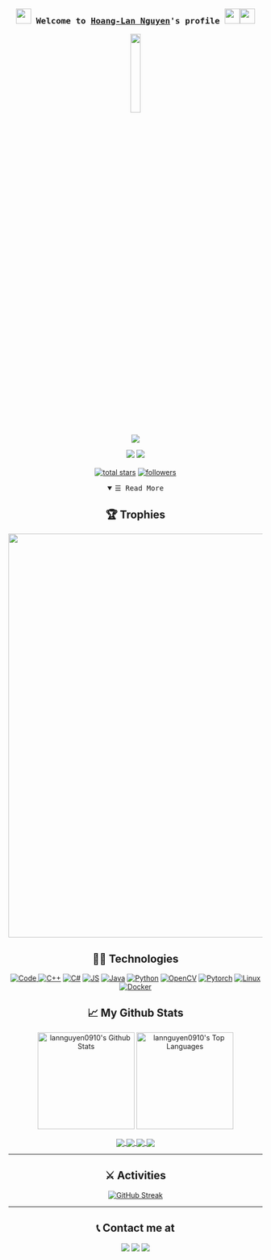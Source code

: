 
<!--
**lannguyen0910/lannguyen0910** is a ✨ _special_ ✨ repository because its `README.md` (this file) appears on your GitHub profile.

Here are some ideas to get you started:

- 🔭 I’m currently working on ...
- 🌱 I’m currently learning ...
- 👯 I’m looking to collaborate on ...
- 🤔 I’m looking for help with ...
- 💬 Ask me about ...
- 📫 How to reach me: ...
- 😄 Pronouns: ...
- ⚡ Fun fact: ...
-->



<h3 align="center">
        <samp><img src="https://raw.githubusercontent.com/MartinHeinz/MartinHeinz/master/wave.gif" width="30px"> Welcome to
                <b><a target="_blank"  href="https://github.com/lannguyen0910">Hoang-Lan Nguyen</a>'s profile <img src="https://cultofthepartyparrot.com/parrots/hd/laptop_parrot.gif" width="30" height="30"/><img src="https://media.giphy.com/media/WUlplcMpOCEmTGBtBW/giphy.gif" width="30"> </b>
        </samp>
</h3>

<p align="center">
	<img src="https://media.giphy.com/media/M9gbBd9nbDrOTu1Mqx/giphy.gif" width="20%">
</p>

<p align="center">
	<a href="https://github.com/DenverCoder1/readme-typing-svg"><img src="https://readme-typing-svg.herokuapp.com?color=F7448E&lines=Hello+World!+I'm+Hoang-Lan+Nguyen;CS+student+-+AI+Engineer+Intern;Passionate+in+learning+AI%2C+CS;Learn%2C+learn+more%2C+learn+forever&font=Fira%20Code&center=true&width=440&height=45&color=f75c7e&vCenter=true&size=22"></a>
</p>



<!-- Social badges section -->
<!-- Badges with custom icons - https://github.com/DenverCoder1/custom-icon-badges -->
<!-- YouTube stats - https://github.com/DenverCoder1/github-readme-youtube-stats -->
<!-- View counter - https://github.com/DenverCoder1/Simple-View-Counter -->
<!-- Star counter - https://github.com/idealclover/GitHub-Star-Counter -->
<p align="center">

	
 <img src="https://badges.pufler.dev/visits/lannguyen0910/lannguyen0910"/> 
 <img src="https://badges.pufler.dev/repos/lannguyen0910"/>
	<br>
	<br>
	
  <a href="https://github.com/lannguyen0910?tab=repositories&sort=stargazers">
    <img alt="total stars" title="Total stars on GitHub" src="https://custom-icon-badges.herokuapp.com/badge/dynamic/json?logo=star&color=55960c&labelColor=488207&label=Stars&style=for-the-badge&query=%24.stars&url=https://api.github-star-counter.workers.dev/user/lannguyen0910"/></a>
  <a href="https://github.com/lannguyen0910?tab=followers">
    <img alt="followers" title="Follow me on Github" src="https://custom-icon-badges.herokuapp.com/github/followers/lannguyen0910?color=236ad3&labelColor=1155ba&style=for-the-badge&logo=person-add&label=Follow&logoColor=white"/></a>
	
</p>



<!-- Repo info cards - https://github.com/anuraghazra/github-readme-stats -->
<!-- Small repo cards (fork) - https://github.com/lannguyen0910/github-readme-stats -->
<!-- <p align="center">
  <a href="https://github.com/lannguyen0910/github-readme-streak-stats"><img width="282" src="https://lannguyen0910-github-readme-stats.vercel.app/api/pin/?username=lannguyen0910&repo=github-readme-streak-stats&theme=react&bg_color=1F222E&title_color=F85D7F&icon_color=F8D866&hide_border=true&show_icons=false" alt="github-readme-streak-stats"></a>
  <a href="https://github.com/lannguyen0910/readme-typing-svg"><img width="282" src="https://lannguyen0910-github-readme-stats.vercel.app/api/pin/?username=lannguyen0910&repo=readme-typing-svg&hide_border=true&bg_color=1F222E&title_color=F85D7F&icon_color=F8D866&theme=react&show_icons=false" alt="readme-typing-svg"></a>
  <a href="https://github.com/lannguyen0910/custom-icon-badges"><img width="282" src="https://lannguyen0910-github-readme-stats.vercel.app/api/pin?username=lannguyen0910&repo=custom-icon-badges&theme=react&bg_color=1F222E&title_color=F85D7F&icon_color=F8D866&hide_border=true&show_icons=false" alt="custom-icon-badges"></a>
  <a href="https://github.com/DenverCoder1/LaTeX-Gboard-Dictionary"><img width="282" src="https://denvercoder1-github-readme-stats.vercel.app/api/pin/?username=DenverCoder1&repo=LaTeX-Gboard-Dictionary&theme=react&bg_color=1F222E&title_color=F85D7F&icon_color=F8D866&hide_border=true&show_icons=false" alt="LaTeX-Gboard-Dictionary"></a>
  <a href="https://github.com/DenverCoder1/unicode-formatter"><img width="282" src="https://denvercoder1-github-readme-stats.vercel.app/api/pin/?username=DenverCoder1&repo=unicode-formatter&theme=react&bg_color=1F222E&title_color=F85D7F&icon_color=F8D866&hide_border=true&show_icons=false" alt="unicode-formatter"></a>
  <a href="https://github.com/DenverCoder1/table2ascii"><img width="282" src="https://denvercoder1-github-readme-stats.vercel.app/api/pin/?username=DenverCoder1&repo=table2ascii&theme=react&bg_color=1F222E&title_color=F85D7F&icon_color=F8D866&hide_border=true&show_icons=false" alt="table2ascii"></a>
</p>
 -->
<!-- Details Section-->

<details open align="center">
    <summary> <samp>&#9776; Read More</samp></summary>
    <p align="center">
	 <a><h2>🏆 Trophies</h2></a>
	<a>
	  <img width=800 src="https://github-profile-trophy.vercel.app/?username=lannguyen0910&count_private=true&column=8&theme=onedark&no-bg=true&no-frame=true"/>
	</a>  
	<br>   
	<a><h2>👨‍💻 Technologies</h2></a>
	<a href="https://github.comlannguyen0910?tab=repositories" target="_blank"><img alt="Code"
	src="https://img.shields.io/badge/-code-000000?style=for-the-badge&logo=Plex&logoColor=white">
	</a>  
	<a href="https://github.comlannguyen0910?tab=repositories" target="_blank"><img alt="C++"
		src="https://img.shields.io/badge/c++-%2300599C.svg?style=for-the-badge&logo=c%2B%2B&logoColor=white"></a>
	<a href="https://github.comlannguyen0910?tab=repositories" target="_blank"><img alt="C#"src="https://img.shields.io/badge/c%23-%23239120.svg?style=for-the-badge&logo=c-sharp&logoColor=white"></a>
	<a href="https://github.comlannguyen0910?tab=repositories" target="_blank"><img alt="JS"
		src="https://img.shields.io/badge/javascript-%23323330.svg?style=for-the-badge&logo=javascript&logoColor=%23F7DF1E"></a>
	<a href="https://github.comlannguyen0910?tab=repositories" target="_blank"><img alt="Java"
		src="https://img.shields.io/badge/Java-%23EE4C2C.svg?style=for-the-badge&logo=java&logoColor=white"></a>
	<a href="https://github.comlannguyen0910?tab=repositories" target="_blank"><img alt="Python"
		src="https://img.shields.io/badge/Python-14354C?style=for-the-badge&logo=python&logoColor=white"></a>
	<a href="https://github.comlannguyen0910?tab=repositories" target="_blank"><img alt="OpenCV"
		src="https://img.shields.io/badge/opencv-%23white.svg?style=for-the-badge&logo=opencv&logoColor=white"></a>
	<a href="https://github.comlannguyen0910?tab=repositories" target="_blank"><img alt="Pytorch"
		src="https://img.shields.io/badge/PyTorch-%23EE4C2C.svg?style=for-the-badge&logo=PyTorch&logoColor=white"></a>	
	<a href="https://github.comlannguyen0910?tab=repositories" target="_blank"><img alt="Linux"
		src="https://img.shields.io/badge/Linux-FCC624?style=for-the-badge&logo=linux&logoColor=black"></a>
	<a href="https://github.comlannguyen0910?tab=repositories" target="_blank"><img alt="Docker"
		src="https://img.shields.io/badge/docker-%230db7ed.svg?style=for-the-badge&logo=docker&logoColor=white"></a>
</p>
	    
<a><h2>:chart_with_upwards_trend: My Github Stats</h2></a>
<div>
	
<a href="https://github.com/anuraghazra/github-readme-stats"><img alt="lannguyen0910's Github Stats" src="https://github-readme-stats.vercel.app/api/?username=lannguyen0910&show_icons=true&count_private=true&theme=react&hide_border=true&bg_color=1F222E&title_color=F85D7F&icon_color=F8D866" height="192px"/></a>
  <a href="https://github.com/anuraghazra/github-readme-stats"><img alt="lannguyen0910's Top Languages" src="https://github-readme-stats.vercel.app/api/top-langs/?username=lannguyen0910&langs_count=8&layout=compact&theme=react&hide_border=true&bg_color=1F222E&title_color=F85D7F&icon_color=F8D866&hide=Jupyter%20Notebook" height="192px"/></a>
</div>

</a>

<a href="https://github.com/lannguyen0910/food-detection-yolov5">
  <img align="center"  src="https://github-readme-stats.vercel.app/api/pin/?username=lannguyen0910&repo=food-detection-yolov5&show_owner&theme=react&bg_color=1F222E&title_color=F85D7F&icon_color=F8D866&hide_border=true&show_icons=false" />
	
<a href="https://github.com/lannguyen0910/deep-efficient-person-reid">
  <img align="center" src="https://github-readme-stats.vercel.app/api/pin/?username=lannguyen0910&repo=deep-efficient-person-reid&show_owner&theme=react&bg_color=1F222E&title_color=F85D7F&icon_color=F8D866&hide_border=true&show_icons=false" />
</a>
	
<a href="https://github.com/lannguyen0910/face-mask-yolov5">
  <img align="center" src="https://github-readme-stats.vercel.app/api/pin/?username=lannguyen0910&repo=face-mask-yolov5&show_owner&theme=react&bg_color=1F222E&title_color=F85D7F&icon_color=F8D866&hide_border=true&show_icons=false" />
	
<a href="https://github.com/lannguyen0910/image-deep-hash">
  <img align="center" src="https://github-readme-stats.vercel.app/api/pin/?username=lannguyen0910&repo=image-deep-hash&show_owner&theme=react&bg_color=1F222E&title_color=F85D7F&icon_color=F8D866&hide_border=true&show_icons=false" />
</a>
	


---

<a><h2>:crossed_swords: Activities</h2></a>
[![GitHub Streak](https://github-readme-streak-stats.herokuapp.com/?user=lannguyen0910&count_private=true&theme=monokai-metallian&hide_border=true)](https://git.io/streak-stats)

---
	

<a><h2>:telephone_receiver: Contact me at </h2></a>
<p align="center">  
<img href="mailto:18120051@student.hcmus.edu.vn" src="https://img.shields.io/badge/Gmail-D14836?style=for-the-badge&logo=gmail&logoColor=white&link=mailto:18120051@student.hcmus.edu.vn"/>
<img href="https://www.facebook.com/nguyen.hoang.lan.2000/" src="https://img.shields.io/badge/Facebook-%231877F2.svg?style=for-the-badge&logo=facebook&logoColor=white"/>
	<img href="https://www.linkedin.com/in/lanhoangnguyen/" src="https://img.shields.io/badge/LinkedIn-0077B5?style=for-the-badge&logo=linkedin&logoColor=white"/>
	
	
</p>

</details>
